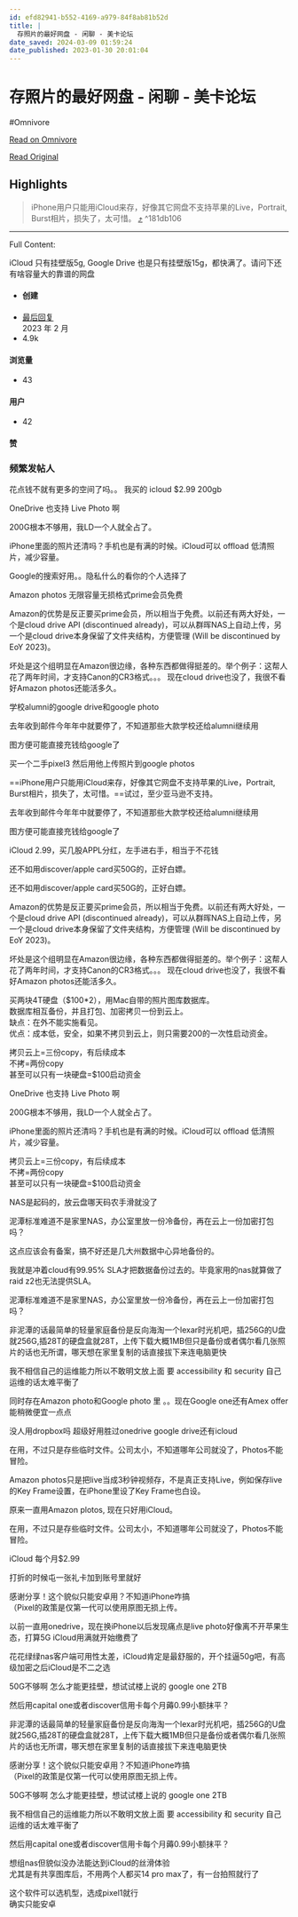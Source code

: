 ```yaml
---
id: efd82941-b552-4169-a979-84f8ab81b52d
title: |
  存照片的最好网盘 - 闲聊 - 美卡论坛
date_saved: 2024-03-09 01:59:24
date_published: 2023-01-30 20:01:04
---
```


# 存照片的最好网盘 - 闲聊 - 美卡论坛
#Omnivore

[Read on Omnivore](https://omnivore.app/me/-18e22025e4a)

[Read Original](https://www.uscardforum.com/t/topic/134568)

## Highlights

> iPhone用户只能用iCloud来存，好像其它网盘不支持苹果的Live，Portrait, Burst相片，损失了，太可惜。 [⤴️](https://omnivore.app/me/-18e22025e4a#181db106-4705-4a89-ad56-f17831ea41e3)  ^181db106


--- 

Full Content: 

iCloud 只有挂壁版5g, Google Drive 也是只有挂壁版15g，都快满了。请问下还有啥容量大的靠谱的网盘

* #### 创建
* [ 最后回复 ](https://www.uscardforum.com/t/topic/134568/61)  
[ ](https://www.uscardforum.com/t/topic/134568/61) 2023 年 2 月
* 4.9k  
#### 浏览量
* 43  
#### 用户
* 42  
#### 赞

### 频繁发帖人

花点钱不就有更多的空间了吗。。 我买的 icloud $2.99 200gb

OneDrive 也支持 Live Photo 啊

200G根本不够用，我LD一个人就全占了。

iPhone里面的照片还清吗？手机也是有满的时候。iCloud可以 offload 低清照片，减少容量。

Google的搜索好用。。隐私什么的看你的个人选择了

Amazon photos 无限容量无损格式prime会员免费

Amazon的优势是反正要买prime会员，所以相当于免费。以前还有两大好处，一个是cloud drive API (discontinued already)，可以从群晖NAS上自动上传，另一个是cloud drive本身保留了文件夹结构，方便管理 (Will be discontinued by EoY 2023)。

坏处是这个组明显在Amazon很边缘，各种东西都做得挺差的。举个例子：这帮人花了两年时间，才支持Canon的CR3格式。。。 现在cloud drive也没了，我很不看好Amazon photos还能活多久。

学校alumni的google drive和google photo 

去年收到邮件今年年中就要停了，不知道那些大款学校还给alumni继续用

图方便可能直接充钱给google了

买一个二手pixel3 然后用他上传照片到google photos

==iPhone用户只能用iCloud来存，好像其它网盘不支持苹果的Live，Portrait, Burst相片，损失了，太可惜。==试过，至少亚马逊不支持。

去年收到邮件今年年中就要停了，不知道那些大款学校还给alumni继续用

图方便可能直接充钱给google了

iCloud 2.99，买几股APPL分红，左手进右手，相当于不花钱 

还不如用discover/apple card买50G的，正好白嫖。

还不如用discover/apple card买50G的，正好白嫖。

Amazon的优势是反正要买prime会员，所以相当于免费。以前还有两大好处，一个是cloud drive API (discontinued already)，可以从群晖NAS上自动上传，另一个是cloud drive本身保留了文件夹结构，方便管理 (Will be discontinued by EoY 2023)。

坏处是这个组明显在Amazon很边缘，各种东西都做得挺差的。举个例子：这帮人花了两年时间，才支持Canon的CR3格式。。。 现在cloud drive也没了，我很不看好Amazon photos还能活多久。

买两块4T硬盘（$100\*2），用Mac自带的照片图库数据库。  
数据库相互备份，并且打包、加密拷贝一份到云上。  
缺点：在外不能实施看见。  
优点：成本低，安全，如果不拷贝到云上，则只需要200的一次性启动资金。

拷贝云上=三份copy，有后续成本  
不拷=两份copy  
甚至可以只有一块硬盘=$100启动资金

OneDrive 也支持 Live Photo 啊

200G根本不够用，我LD一个人就全占了。

iPhone里面的照片还清吗？手机也是有满的时候。iCloud可以 offload 低清照片，减少容量。

拷贝云上=三份copy，有后续成本  
不拷=两份copy  
甚至可以只有一块硬盘=$100启动资金

NAS是起码的，放云盘哪天码农手滑就没了

泥潭标准难道不是家里NAS，办公室里放一份冷备份，再在云上一份加密打包吗？

这点应该会有备案，搞不好还是几大州数据中心异地备份的。

我就是冲着cloud有99.95% SLA才把数据备份过去的。毕竟家用的nas就算做了raid z2也无法提供SLA。

泥潭标准难道不是家里NAS，办公室里放一份冷备份，再在云上一份加密打包吗？

非泥潭的话最简单的轻量家庭备份是反向海淘一个lexar时光机吧，插256G的U盘就256G,插28T的硬盘盒就28T，上传下载大概1MB但只是备份或者偶尔看几张照片的话也无所谓，哪天想在家里复制的话直接拔下来连电脑更快

我不相信自己的运维能力所以不敢明文放上面 要 accessibility 和 security 自己运维的话太难平衡了

同时存在Amazon photo和Google photo 里 。。现在Google one还有Amex offer能稍微便宜一点点

没人用dropbox吗 超级好用胜过onedrive google drive还有icloud

在用，不过只是存些临时文件。公司太小，不知道哪年公司就没了，Photos不能冒险。

Amazon photos只是把live当成3秒钟视频存，不是真正支持Live，例如保存live的Key Frame设置，在iPhone里设了Key Frame也白设。

原来一直用Amazon plotos, 现在只好用iCloud。

在用，不过只是存些临时文件。公司太小，不知道哪年公司就没了，Photos不能冒险。

iCloud 每个月$2.99

打折的时候屯一张礼卡加到账号里就好

感谢分享！这个貌似只能安卓用？不知道iPhone咋搞   
（Pixel的政策是仅第一代可以使用原图无损上传。

以前一直用onedrive，现在换iPhone以后发现痛点是live photo好像离不开苹果生态，打算5G iCloud用满就开始缴费了

花花绿绿nas客户端可用性太差，iCloud肯定是最舒服的，开个挂逼50g吧，有高级加密之后iCloud是不二之选

50G不够啊 怎么才能更挂壁，想试试楼上说的 google one 2TB

然后用capital one或者discover信用卡每个月薅0.99小额抹平？

非泥潭的话最简单的轻量家庭备份是反向海淘一个lexar时光机吧，插256G的U盘就256G,插28T的硬盘盒就28T，上传下载大概1MB但只是备份或者偶尔看几张照片的话也无所谓，哪天想在家里复制的话直接拔下来连电脑更快

感谢分享！这个貌似只能安卓用？不知道iPhone咋搞   
（Pixel的政策是仅第一代可以使用原图无损上传。

50G不够啊 怎么才能更挂壁，想试试楼上说的 google one 2TB

我不相信自己的运维能力所以不敢明文放上面 要 accessibility 和 security 自己运维的话太难平衡了

然后用capital one或者discover信用卡每个月薅0.99小额抹平？

想组nas但貌似没办法能达到iCloud的丝滑体验  
尤其是有共享图库后，不用两个人都买14 pro max了，有一台拍照就行了 

这个软件可以选机型，选成pixel1就行   
确实只能安卓
